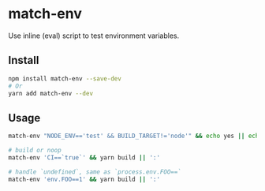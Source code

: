 # match-env

Use inline (eval) script to test environment variables.

## Install

```bash
npm install match-env --save-dev
# Or
yarn add match-env --dev
```


## Usage

```bash
match-env "NODE_ENV=='test' && BUILD_TARGET!='node'" && echo yes || echo no

# build or noop
match-env 'CI==`true`' && yarn build || ':'

# handle `undefined`, same as `process.env.FOO==`
match-env 'env.FOO==1' && yarn build || ':'
```
